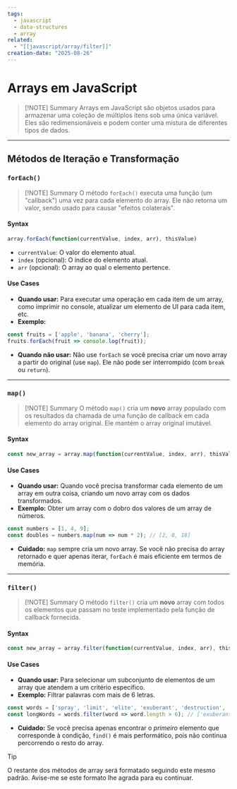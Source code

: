 ```yaml
---
tags:
  - javascript
  - data-structures
  - array
related:
  - "[[javascript/array/filter]]"
creation-date: "2025-08-26"
---
```


# Arrays em JavaScript

> [!NOTE] Summary
> Arrays em JavaScript são objetos usados para armazenar uma coleção de múltiplos itens sob uma única variável. Eles são redimensionáveis e podem conter uma mistura de diferentes tipos de dados.

---

## Métodos de Iteração e Transformação

### `forEach()`

> [!NOTE] Summary
> O método `forEach()` executa uma função (um "callback") uma vez para cada elemento do array. Ele não retorna um valor, sendo usado para causar "efeitos colaterais".

#### Syntax

```javascript
array.forEach(function(currentValue, index, arr), thisValue)
```

-   `currentValue`: O valor do elemento atual.
-   `index` (opcional): O índice do elemento atual.
-   `arr` (opcional): O array ao qual o elemento pertence.

#### Use Cases

-   **Quando usar:** Para executar uma operação em cada item de um array, como imprimir no console, atualizar um elemento de UI para cada item, etc.
-   **Exemplo:**

```javascript
const fruits = ['apple', 'banana', 'cherry'];
fruits.forEach(fruit => console.log(fruit));
```

-   **Quando não usar:** Não use `forEach` se você precisa criar um novo array a partir do original (use `map`). Ele não pode ser interrompido (com `break` ou `return`).

---

### `map()`

> [!NOTE] Summary
> O método `map()` cria um **novo** array populado com os resultados da chamada de uma função de callback em cada elemento do array original. Ele mantém o array original imutável.

#### Syntax

```javascript
const new_array = array.map(function(currentValue, index, arr), thisValue)
```

#### Use Cases

-   **Quando usar:** Quando você precisa transformar cada elemento de um array em outra coisa, criando um novo array com os dados transformados.
-   **Exemplo:** Obter um array com o dobro dos valores de um array de números.

```javascript
const numbers = [1, 4, 9];
const doubles = numbers.map(num => num * 2); // [2, 8, 18]
```

-   **Cuidado:** `map` sempre cria um novo array. Se você não precisa do array retornado e quer apenas iterar, `forEach` é mais eficiente em termos de memória.

---

### `filter()`

> [!NOTE] Summary
> O método `filter()` cria um **novo** array com todos os elementos que passam no teste implementado pela função de callback fornecida.

#### Syntax

```javascript
const new_array = array.filter(function(currentValue, index, arr), thisValue)
```

#### Use Cases

-   **Quando usar:** Para selecionar um subconjunto de elementos de um array que atendem a um critério específico.
-   **Exemplo:** Filtrar palavras com mais de 6 letras.

```javascript
const words = ['spray', 'limit', 'elite', 'exuberant', 'destruction', 'present'];
const longWords = words.filter(word => word.length > 6); // ['exuberant', 'destruction', 'present']
```

-   **Cuidado:** Se você precisa apenas encontrar o *primeiro* elemento que corresponde à condição, `find()` é mais performático, pois não continua percorrendo o resto do array.

> [!TIP]
> O restante dos métodos de array será formatado seguindo este mesmo padrão. Avise-me se este formato lhe agrada para eu continuar.
